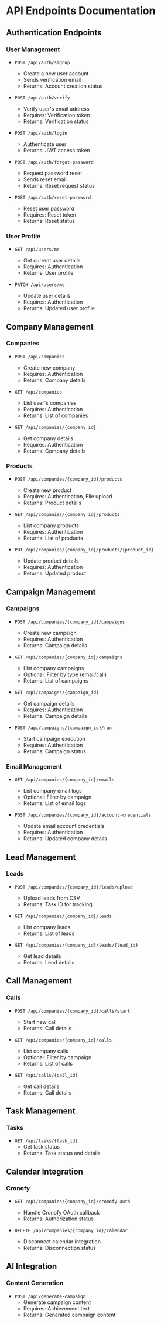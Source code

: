 # API Endpoints Documentation

## Authentication Endpoints

### User Management
- `POST /api/auth/signup`
  - Create a new user account
  - Sends verification email
  - Returns: Account creation status

- `POST /api/auth/verify`
  - Verify user's email address
  - Requires: Verification token
  - Returns: Verification status

- `POST /api/auth/login`
  - Authenticate user
  - Returns: JWT access token

- `POST /api/auth/forgot-password`
  - Request password reset
  - Sends reset email
  - Returns: Reset request status

- `POST /api/auth/reset-password`
  - Reset user password
  - Requires: Reset token
  - Returns: Reset status

### User Profile
- `GET /api/users/me`
  - Get current user details
  - Requires: Authentication
  - Returns: User profile

- `PATCH /api/users/me`
  - Update user details
  - Requires: Authentication
  - Returns: Updated user profile

## Company Management

### Companies
- `POST /api/companies`
  - Create new company
  - Requires: Authentication
  - Returns: Company details

- `GET /api/companies`
  - List user's companies
  - Requires: Authentication
  - Returns: List of companies

- `GET /api/companies/{company_id}`
  - Get company details
  - Requires: Authentication
  - Returns: Company details

### Products
- `POST /api/companies/{company_id}/products`
  - Create new product
  - Requires: Authentication, File upload
  - Returns: Product details

- `GET /api/companies/{company_id}/products`
  - List company products
  - Requires: Authentication
  - Returns: List of products

- `PUT /api/companies/{company_id}/products/{product_id}`
  - Update product details
  - Requires: Authentication
  - Returns: Updated product

## Campaign Management

### Campaigns
- `POST /api/companies/{company_id}/campaigns`
  - Create new campaign
  - Requires: Authentication
  - Returns: Campaign details

- `GET /api/companies/{company_id}/campaigns`
  - List company campaigns
  - Optional: Filter by type (email/call)
  - Returns: List of campaigns

- `GET /api/campaigns/{campaign_id}`
  - Get campaign details
  - Requires: Authentication
  - Returns: Campaign details

- `POST /api/campaigns/{campaign_id}/run`
  - Start campaign execution
  - Requires: Authentication
  - Returns: Campaign status

### Email Management
- `GET /api/companies/{company_id}/emails`
  - List company email logs
  - Optional: Filter by campaign
  - Returns: List of email logs

- `POST /api/companies/{company_id}/account-credentials`
  - Update email account credentials
  - Requires: Authentication
  - Returns: Updated company details

## Lead Management

### Leads
- `POST /api/companies/{company_id}/leads/upload`
  - Upload leads from CSV
  - Returns: Task ID for tracking

- `GET /api/companies/{company_id}/leads`
  - List company leads
  - Returns: List of leads

- `GET /api/companies/{company_id}/leads/{lead_id}`
  - Get lead details
  - Returns: Lead details

## Call Management

### Calls
- `POST /api/companies/{company_id}/calls/start`
  - Start new call
  - Returns: Call details

- `GET /api/companies/{company_id}/calls`
  - List company calls
  - Optional: Filter by campaign
  - Returns: List of calls

- `GET /api/calls/{call_id}`
  - Get call details
  - Returns: Call details

## Task Management

### Tasks
- `GET /api/tasks/{task_id}`
  - Get task status
  - Returns: Task status and details

## Calendar Integration

### Cronofy
- `GET /api/companies/{company_id}/cronofy-auth`
  - Handle Cronofy OAuth callback
  - Returns: Authorization status

- `DELETE /api/companies/{company_id}/calendar`
  - Disconnect calendar integration
  - Returns: Disconnection status

## AI Integration

### Content Generation
- `POST /api/generate-campaign`
  - Generate campaign content
  - Requires: Achievement text
  - Returns: Generated campaign content 